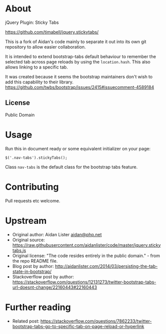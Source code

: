 About
=====

jQuery Plugin: Sticky Tabs

https://github.com/timabell/jquery.stickytabs/

This is a fork of Aidan's code mainly to separate it out into its own git repository
to allow easier collaboration.

It is intended to extend bootstrap-tabs default behaviour to remember the selected tab
across page reloads by using the `location.hash`. This also allows linking to a specific
tab.

It was created because it seems the bootstrap maintainers don't wish to add this
capability to their library. https://github.com/twbs/bootstrap/issues/2415#issuecomment-4589184

License
-------

Public Domain


Usage
=====

Run this in document ready or some equivalent initializer on your page:

    $('.nav-tabs').stickyTabs();

Class `nav-tabs` is the default class for the bootstrap tabs feature.

Contributing
============

Pull requests etc welcome.

Upstream
========

* Original author: Aidan Lister <aidan@php.net>
* Original source: https://raw.githubusercontent.com/aidanlister/code/master/jquery.stickytabs.js
* Original license: "The code resides entirely in the public domain." - from the repo README file.
* Blog post by author: http://aidanlister.com/2014/03/persisting-the-tab-state-in-bootstrap/
* Stackoverflow post by author: https://stackoverflow.com/questions/12131273/twitter-bootstrap-tabs-url-doesnt-change/22160443#22160443

Further reading
===============

* Related post: https://stackoverflow.com/questions/7862233/twitter-bootstrap-tabs-go-to-specific-tab-on-page-reload-or-hyperlink
